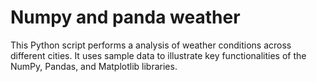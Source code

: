 # Numpy and panda weather
This Python script performs a  analysis of weather conditions across different cities. It uses sample data to illustrate key functionalities of the NumPy, Pandas, and Matplotlib libraries.

